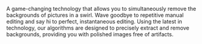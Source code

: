 A game-changing technology that allows you to simultaneously remove the backgrounds of pictures in a swirl. Wave goodbye to repetitive manual editing and say hi to perfect, instantaneous editing. Using the latest in technology, our algorithms are designed to precisely extract and remove backgrounds, providing you with polished images free of artifacts.
